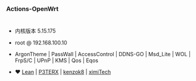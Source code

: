 ### Actions-OpenWrt
#
- 内核版本 5.15.175
- root  @  192.168.100.10
- ArgonTheme | PassWall | AccessControl | DDNS-GO | Msd_Lite | WOL | FrpS/C | UPnP | KMS | Qos | Eqos

- ❤️  [Lean](https://github.com/coolsnowwolf/lede) |  [P3TERX](https://github.com/P3TERX/Actions-OpenWrt)  |  [kenzok8](https://github.com/kenzok8) |  [ximiTech ](https://github.com/ximiTech)
